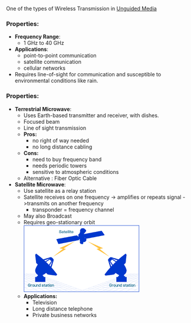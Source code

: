 One of the types of Wireless Transmission in [Unguided Media](Unguided%20Media.md) 
### Properties:
- **Frequency Range**: 
	- 1 GHz to 40 GHz
- **Applications**: 
	- point-to-point communication
	- satellite communication
	- cellular networks
- Requires line-of-sight for communication and susceptible to environmental conditions like rain.
### Properties:
- **Terrestrial Microwave**: 
	- Uses Earth-based transmitter and receiver, with dishes.
	- Focused beam
	- Line of sight transmission
	- **Pros:**
		- no right of way needed
		- no long distance cabling
	- **Cons:**
		- need to buy frequency band
		- needs periodic towers
		- sensitive to atmospheric conditions
	- Alternative : Fiber Optic Cable
- **Satellite Microwave**: 
	- Use satellite as a relay station
	- Satellite receives on one frequency -> amplifies or repeats signal ->transmits on another frequency
		- transponder = frequency channel
	- May also Broadcast
	- Requires geo-stationary orbit
	![SatelliteMicrowave](Attachments/SatelliteMicrowave.png)
	- **Applications:**
		- Television
		- Long distance telephone
		- Private business networks